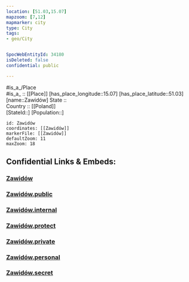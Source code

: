 ```yaml
---
location: [51.03,15.07] 
mapzoom: [7,12] 
mapmarker: city 
type: City
tags:
- geo/City


SpocWebEntityId: 34180
isDeleted: false
confidential: public

---
```

#is_a_/Place  
#is_a_ :: [[Place]] 
[has_place_longitude::15.07] 
[has_place_latitude::51.03] 
[name::Zawidów] 
State ::  
Country :: [[Poland]]  
[StateId::] 
[Population::] 



```leaflet
id: Zawidów
coordinates: [[Zawidów]] 
markerFile: [[Zawidów]] 
defaultZoom: 11 
maxZoom: 18
```


## Confidential Links & Embeds: 

### [Zawidów](/_Standards/Earth/Continent/Europe/Europe~East/Poland/Provinces~Poland/Lower_Silesian/City/Zawidów.md) 

### [Zawidów.public](/_public/Earth/Continent/Europe/Europe~East/Poland/Provinces~Poland/Lower_Silesian/City/Zawidów.public.md) 

### [Zawidów.internal](/_internal/Earth/Continent/Europe/Europe~East/Poland/Provinces~Poland/Lower_Silesian/City/Zawidów.internal.md) 

### [Zawidów.protect](/_protect/Earth/Continent/Europe/Europe~East/Poland/Provinces~Poland/Lower_Silesian/City/Zawidów.protect.md) 

### [Zawidów.private](/_private/Earth/Continent/Europe/Europe~East/Poland/Provinces~Poland/Lower_Silesian/City/Zawidów.private.md) 

### [Zawidów.personal](/_personal/Earth/Continent/Europe/Europe~East/Poland/Provinces~Poland/Lower_Silesian/City/Zawidów.personal.md) 

### [Zawidów.secret](/_secret/Earth/Continent/Europe/Europe~East/Poland/Provinces~Poland/Lower_Silesian/City/Zawidów.secret.md)

